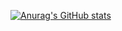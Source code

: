 [![Anurag's GitHub stats](https://github-readme-stats.vercel.app/api?username=neftalito&theme=github_dark)](https://github.com/anuraghazra/github-readme-stats)
